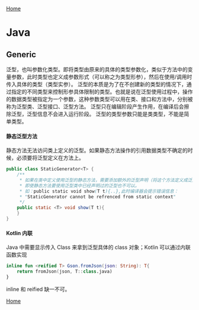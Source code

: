 [Home](../../README.md)

# Java

## Generic

泛型，也叫参数化类型。即将类型由原来的具体的类型参数化，类似于方法中的变量参数，此时类型也定义成参数形式（可以称之为类型形参），然后在使用/调用时传入具体的类型（类型实参）。
泛型的本质是为了在不创建新的类型的情况下，通过指定的不同类型来控制形参具体限制的类型。也就是说在泛型使用过程中，操作的数据类型被指定为一个参数，这种参数类型可以用在类、接口和方法中，分别被称为泛型类、泛型接口、泛型方法。
泛型只在编辑阶段产生作用，在编译后会擦除泛型，泛型信息不会进入运行阶段。
泛型的类型参数只能是类类型，不能是简单类型。

#### 静态泛型方法
静态方法无法访问类上定义的泛型。如果静态方法操作的引用数据类型不确定的时候，必须要将泛型定义在方法上。
```java
public class StaticGenerator<T> {
    /**
     * 如果在类中定义使用泛型的静态方法，需要添加额外的泛型声明（将这个方法定义成泛型方法）
     * 即使静态方法要使用泛型类中已经声明过的泛型也不可以。
     * 如：public static void show(T t){..},此时编译器会提示错误信息：
     * "StaticGenerator cannot be refrenced from static context"
     */
    public static <T> void show(T t){
    }
}
```

#### Kotlin 内联
Java 中需要显示传入 Class<T> 来拿到泛型具体的 class 对象；Kotlin 可以通过内联函数实现
```kotlin
inline fun <reified T> Gson.fromJson(json: String): T{
    return fromJson(json, T::class.java)
}
```
inline 和 reified 缺一不可。

[Home](../../README.md)